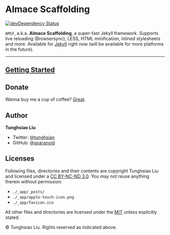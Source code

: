 # Almace Scaffolding
[![devDependency Status](https://david-dm.org/sparanoid/almace-scaffolding/dev-status.svg)](https://david-dm.org/sparanoid/almace-scaffolding#info=devDependencies)

`AMSF`, a.k.a. **Almace Scaffolding**, a super-fast Jekyll framework. Supports live reloading (Browsersync), LESS, HTML minification, inlined stylesheets and more. Available for [Jekyll](http://jekyllrb.com/) right now (will be available for more platforms in the future).

-----

## [Getting Started](http://sparanoid.com/lab/amsf/getting-started.html)

## Donate

Wanna buy me a cup of coffee? [Great](http://sparanoid.com/donate/).

## Author

**Tunghsiao Liu**

- Twitter: @[tunghsiao](http://twitter.com/tunghsiao)
- GitHub: @[sparanoid](http://github.com/sparanoid)

## Licenses

Following files, directories and their contents are copyright Tunghsiao Liu and licensed under a [CC BY-NC-ND 3.0](http://creativecommons.org/licenses/by-nc-nd/3.0/). You may not reuse anything therein without permission:

- `./_app/_posts/`
- `./_app/apple-touch-icon.png`
- `./_app/favicon.ico`

All other files and directories are licensed under the [MIT](http://www.opensource.org/licenses/mit-license.php) unless explicitly stated.

© Tunghsiao Liu. Rights reserved as indicated above.
